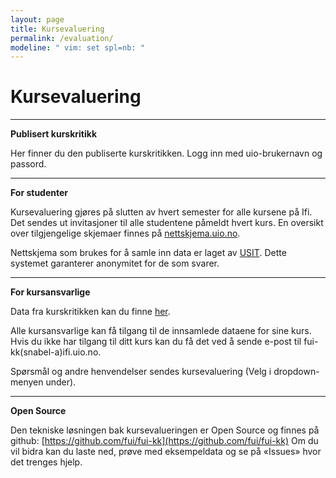 ```yaml
---
layout: page
title: Kursevaluering
permalink: /evaluation/
modeline: " vim: set spl=nb: "
---
```


# Kursevaluering

---

**Publisert kurskritikk**

Her finner du den publiserte kurskritikken. Logg inn med uio-brukernavn og passord.

---

**For studenter**

Kursevaluering gjøres på slutten av hvert semester for alle kursene på Ifi. Det sendes ut invitasjoner til alle studentene påmeldt hvert kurs. En oversikt over tilgjengelige skjemaer finnes på [nettskjema.uio.no](https://nettskjema.uio.no/).

Nettskjema som brukes for å samle inn data er laget av [USIT](https://www.usit.uio.no/). Dette systemet garanterer anonymitet for de som svarer.

---

**For kursansvarlige**

Data fra kurskritikken kan du finne [her](https://www.mn.uio.no/ifi/livet-rundt-studiene/organisasjoner/fui/info/kurs.html).

Alle kursansvarlige kan få tilgang til de innsamlede dataene for sine kurs. Hvis du ikke har tilgang til ditt kurs kan du få det ved å sende e-post til fui-kk(snabel-a)ifi.uio.no.

Spørsmål og andre henvendelser sendes kursevaluering (Velg i dropdown-menyen under).

---

**Open Source**

Den tekniske løsningen bak kursevalueringen er Open Source og finnes på github: [https://github.com/fui/fui-kk](https://github.com/fui/fui-kk) Om du vil bidra kan du laste ned, prøve med eksempeldata og se på «Issues» hvor det trenges hjelp.
